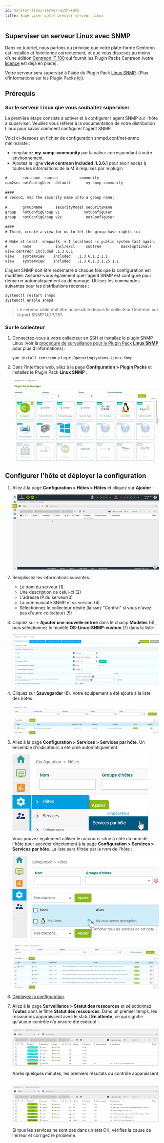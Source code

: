 ```yaml
---
id: monitor-linux-server-with-snmp
title: Superviser votre premier serveur Linux
---
```


## Superviser un serveur Linux avec SNMP

Dans ce tutoriel, nous partons du principe que votre plate-forme Centreon est installée et fonctionne correctement, et que vous disposez au moins d'une édition [Centreon IT 100](IT100.md) qui fournit les Plugin Packs Centreon (votre [licence](../administration/licenses.md) est déjà en place).

Votre serveur sera supervisé à l'aide du Plugin Pack [Linux SNMP](../integrations/plugin-packs/procedures/operatingsystems-linux-snmp.md). (Plus d'informations sur les Plugin Packs [ici](../monitoring/pluginpacks.md)).

## Prérequis

### Sur le serveur Linux que vous souhaitez superviser

La première étape consiste à activer et à configurer l'agent SNMP sur l'hôte à superviser.
Veuillez vous référer à la documentation de votre distribution Linux pour savoir comment configurer l'agent SNMP.

Voici ci-dessous un fichier de configuration snmpd.conf/net-snmp minimaliste :

- remplacez **my-snmp-community** par la valeur correspondant à votre environnement.
- Ajoutez la ligne **view centreon included .1.3.6.1** pour avoir accès à toutes les informations de la MIB requises par le plugin

```shell
#       sec.name  source          community
com2sec notConfigUser  default       my-snmp-community

####
# Second, map the security name into a group name:

#       groupName      securityModel securityName
group   notConfigGroup v1           notConfigUser
group   notConfigGroup v2c           notConfigUser

####
# Third, create a view for us to let the group have rights to:

# Make at least  snmpwalk -v 1 localhost -c public system fast again.
#       name           incl/excl     subtree         mask(optional)
view centreon included .1.3.6.1
view    systemview    included   .1.3.6.1.2.1.1
view    systemview    included   .1.3.6.1.2.1.25.1.1

```

L'agent SNMP doit être redémarré à chaque fois que la configuration est modifiée. Assurez-vous également que l'agent SNMP est configuré pour démarrer automatiquement au démarrage. Utilisez les commandes suivantes pour les distributions récentes :

```shell
systemctl restart snmpd
systemctl enable snmpd
```

> Le serveur cible doit être accessible depuis le collecteur Centreon sur le port SNMP UDP/161.

### Sur le collecteur

1. Connectez-vous à votre collecteur en SSH et installez le plugin SNMP Linux (voir la [procédure de surveillance pour le Plugin Pack **Linux SNMP**](../integrations/plugin-packs/procedures/operatingsystems-linux-snmp.md) pour plus d'informations) :

   ```shell
   yum install centreon-plugin-Operatingsystems-Linux-Snmp
   ```

2. Dans l'interface web, allez à la page **Configuration > Plugin Packs** et installez le Plugin Pack **Linux SNMP** :

   ![image](../assets/getting-started/quick_start_linux_0.gif)


## Configurer l'hôte et déployer la configuration

1. Allez à la page **Configuration > Hôtes > Hôtes** et cliquez sur **Ajouter** :

   ![image](../assets/getting-started/quick_start_linux_1.gif)

2. Remplissez les informations suivantes :

   * Le nom du serveur (1)
   * Une description de celui-ci (2)
   * L'adresse IP du serveur(3)
   * La communauté SNMP et sa version (4)
   * Sélectionnez le collecteur désiré (laissez "Central" si vous n'avez pas d'autre collecteur) (5)

3. Cliquez sur **+ Ajouter une nouvelle entrée** dans le champ **Modèles** (6), puis sélectionnez le modèle **OS-Linux-SNMP-custom** (7) dans la liste :

   ![image](../assets/getting-started/quick_start_linux_2.png)

4. Cliquez sur **Sauvegarder** (8). Votre équipement a été ajouté à la liste des hôtes :

   ![image](../assets/getting-started/quick_start_linux_3.png)

5. Allez à la page **Configuration > Services > Services par hôte**. Un ensemble d'indicateurs a été créé automatiquement.

   ![image](../assets/getting-started/quick_start_linux_4a.png)

   Vous pouvez également utiliser le raccourci situé à côté du nom de l'hôte pour accéder directement à la page **Configuration > Services > Services par hôte**. La liste sera filtrée par le nom de l'hôte :

   ![image](../assets/getting-started/quick_start_linux_4b.png)

   ![image](../assets/getting-started/quick_start_linux_5.png)

6. [Déployez la configuration](first-supervision.md#deployer-une-configuration).


7. Allez à la page **Surveillance > Statut des ressources** et sélectionnez **Toutes** dans le filtre **Statut des ressources**. Dans un premier temps, les ressources apparaissent avec le statut **En attente**, ce qui signifie qu'aucun contrôle n'a encore été exécuté :

   ![image](../assets/getting-started/quick_start_linux_6.png)

   Après quelques minutes, les premiers résultats du contrôle apparaissent :

   ![image](../assets/getting-started/quick_start_linux_7.png)

   Si tous les services ne sont pas dans un état OK, vérifiez la cause de l'erreur et corrigez le problème.
